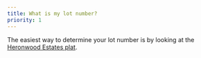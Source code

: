 ```yaml
---
title: What is my lot number?
priority: 1
---
```


The easiest way to determine your lot number is by looking at the [Heronwood Estates plat](plat.png).
